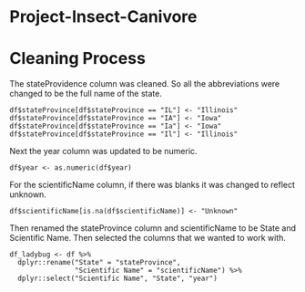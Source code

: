 # Project-Insect-Canivore

# Cleaning Process
The stateProvidence column was cleaned. So all the abbreviations were changed to be the full name of the state. 
```
df$stateProvince[df$stateProvince == "IL"] <- "Illinois"
df$stateProvince[df$stateProvince == "IA"] <- "Iowa"
df$stateProvince[df$stateProvince == "Ia"] <- "Iowa"
df$stateProvince[df$stateProvince == "Il"] <- "Illinois"
```

Next the year column was updated to be numeric.
```
df$year <- as.numeric(df$year)
```

For the scientificName column, if there was blanks it was changed to reflect unknown. 
```
df$scientificName[is.na(df$scientificName)] <- "Unknown"
```

Then renamed the stateProvince column and scientificName to be State and Scientific Name. Then selected the columns that we wanted to work with.
```
df_ladybug <- df %>%
  dplyr::rename("State" = "stateProvince",
                "Scientific Name" = "scientificName") %>%
  dplyr::select("Scientific Name", "State", "year")
```


